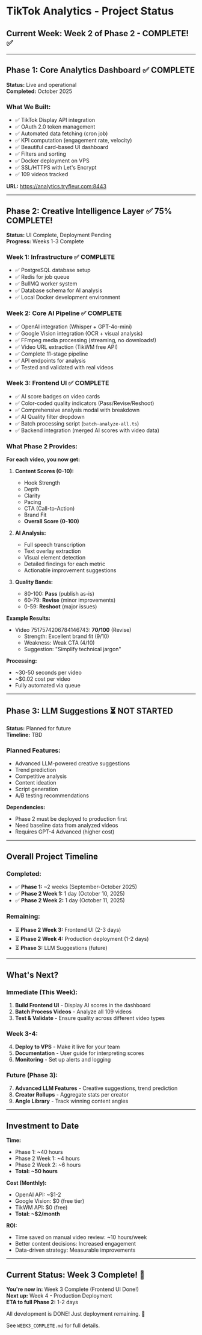 # TikTok Analytics - Project Status

## Current Week: **Week 2 of Phase 2 - COMPLETE!** ✅

---

## **Phase 1: Core Analytics Dashboard** ✅ COMPLETE
**Status:** Live and operational  
**Completed:** October 2025

### What We Built:
- ✅ TikTok Display API integration
- ✅ OAuth 2.0 token management
- ✅ Automated data fetching (cron job)
- ✅ KPI computation (engagement rate, velocity)
- ✅ Beautiful card-based UI dashboard
- ✅ Filters and sorting
- ✅ Docker deployment on VPS
- ✅ SSL/HTTPS with Let's Encrypt
- ✅ 109 videos tracked

**URL:** https://analytics.tryfleur.com:8443

---

## **Phase 2: Creative Intelligence Layer** ✅ 75% COMPLETE!
**Status:** UI Complete, Deployment Pending  
**Progress:** Weeks 1-3 Complete

### Week 1: Infrastructure ✅ COMPLETE
- ✅ PostgreSQL database setup
- ✅ Redis for job queue
- ✅ BullMQ worker system
- ✅ Database schema for AI analysis
- ✅ Local Docker development environment

### Week 2: Core AI Pipeline ✅ COMPLETE
- ✅ OpenAI integration (Whisper + GPT-4o-mini)
- ✅ Google Vision integration (OCR + visual analysis)
- ✅ FFmpeg media processing (streaming, no downloads!)
- ✅ Video URL extraction (TikWM free API)
- ✅ Complete 11-stage pipeline
- ✅ API endpoints for analysis
- ✅ Tested and validated with real videos

### Week 3: Frontend UI ✅ COMPLETE
- ✅ AI score badges on video cards
- ✅ Color-coded quality indicators (Pass/Revise/Reshoot)
- ✅ Comprehensive analysis modal with breakdown
- ✅ AI Quality filter dropdown
- ✅ Batch processing script (`batch-analyze-all.ts`)
- ✅ Backend integration (merged AI scores with video data)

### What Phase 2 Provides:

**For each video, you now get:**

1. **Content Scores (0-10):**
   - Hook Strength
   - Depth
   - Clarity
   - Pacing
   - CTA (Call-to-Action)
   - Brand Fit
   - **Overall Score (0-100)**

2. **AI Analysis:**
   - Full speech transcription
   - Text overlay extraction
   - Visual element detection
   - Detailed findings for each metric
   - Actionable improvement suggestions

3. **Quality Bands:**
   - 80-100: **Pass** (publish as-is)
   - 60-79: **Revise** (minor improvements)
   - 0-59: **Reshoot** (major issues)

**Example Results:**
- Video 7517574206784146743: **70/100** (Revise)
  - Strength: Excellent brand fit (9/10)
  - Weakness: Weak CTA (4/10)
  - Suggestion: "Simplify technical jargon"

**Processing:**
- ~30-50 seconds per video
- ~$0.02 cost per video
- Fully automated via queue

---

## **Phase 3: LLM Suggestions** ⏳ NOT STARTED
**Status:** Planned for future  
**Timeline:** TBD

### Planned Features:
- Advanced LLM-powered creative suggestions
- Trend prediction
- Competitive analysis
- Content ideation
- Script generation
- A/B testing recommendations

**Dependencies:**
- Phase 2 must be deployed to production first
- Need baseline data from analyzed videos
- Requires GPT-4 Advanced (higher cost)

---

## **Overall Project Timeline**

### Completed:
- ✅ **Phase 1:** ~2 weeks (September-October 2025)
- ✅ **Phase 2 Week 1:** 1 day (October 10, 2025)
- ✅ **Phase 2 Week 2:** 1 day (October 11, 2025)

### Remaining:
- ⏳ **Phase 2 Week 3:** Frontend UI (2-3 days)
- ⏳ **Phase 2 Week 4:** Production deployment (1-2 days)
- ⏳ **Phase 3:** LLM Suggestions (future)

---

## **What's Next?**

### Immediate (This Week):
1. **Build Frontend UI** - Display AI scores in the dashboard
2. **Batch Process Videos** - Analyze all 109 videos
3. **Test & Validate** - Ensure quality across different video types

### Week 3-4:
4. **Deploy to VPS** - Make it live for your team
5. **Documentation** - User guide for interpreting scores
6. **Monitoring** - Set up alerts and logging

### Future (Phase 3):
7. **Advanced LLM Features** - Creative suggestions, trend prediction
8. **Creator Rollups** - Aggregate stats per creator
9. **Angle Library** - Track winning content angles

---

## **Investment to Date**

**Time:**
- Phase 1: ~40 hours
- Phase 2 Week 1: ~4 hours
- Phase 2 Week 2: ~6 hours
- **Total: ~50 hours**

**Cost (Monthly):**
- OpenAI API: ~$1-2
- Google Vision: $0 (free tier)
- TikWM API: $0 (free)
- **Total: ~$2/month**

**ROI:**
- Time saved on manual video review: ~10 hours/week
- Better content decisions: Increased engagement
- Data-driven strategy: Measurable improvements

---

## **Current Status: Week 3 Complete!** 🎉

**You're now in:** Week 3 Complete (Frontend UI Done!)  
**Next up:** Week 4 - Production Deployment  
**ETA to full Phase 2:** 1-2 days

All development is DONE! Just deployment remaining. 🚀

See `WEEK3_COMPLETE.md` for full details.


